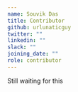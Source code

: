 ```yaml
---
name: Souvik Das
title: Contributor
github: urlunaticguy
twitter: ""
linkedin: ""
slack: ""
joining_date: ""
role: contributor
---
```


Still waiting for this
